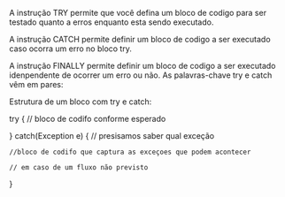 
A instrução TRY permite que você defina um bloco de codigo para ser testado quanto a erros enquanto esta sendo executado.

A instrução CATCH permite definir um bloco de codigo a ser executado caso ocorra um erro no bloco try.

A instrução FINALLY permite definir um bloco de codigo a ser executado idenpendente de ocorrer um erro ou não. As palavras-chave try e catch vêm em pares:


Estrutura de um bloco com try e catch:

try {
    // bloco de codifo conforme esperado

}
catch(Exception e) { // presisamos saber qual exceção

    //bloco de codifo que captura as exceçoes que podem acontecer

    // em caso de um fluxo não previsto
}

